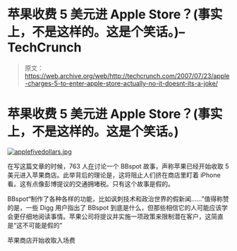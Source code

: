 # 苹果收费 5 美元进 Apple Store？(事实上，不是这样的。这是个笑话。)–TechCrunch

> 原文：<https://web.archive.org/web/http://techcrunch.com/2007/07/23/apple-charges-5-to-enter-apple-store-actually-no-it-doesnt-its-a-joke/>

# 苹果收费 5 美元进 Apple Store？(事实上，不是这样的。这是个笑话。)

[![applefivedollars.jpg](img/fb74e438ee81bfe4dfc7c0a88e0181d2.png)](https://web.archive.org/web/20210302054404/http://old.crunchgear.com/wp-content/uploads/applefivedollars.jpg "applefivedollars.jpg")

在写这篇文章的时候，763 人[在](https://web.archive.org/web/20210302054404/http://digg.com/apple/Apple_Store_to_Begin_Charging_Entrance_Fee)讨论一个 BBspot 故事，声称苹果已经开始收取 5 美元进入苹果商店。此举背后的理论是，这将阻止人们挤在商店里盯着 iPhone 看。这有点像彭博提议的交通拥堵税。只有这个故事是假的。

BBspot“制作了各种各样的功能，比如讽刺技术和政治世界的假新闻……”值得称赞的是，一些 Digg 用户指出了 BBspot 到底是什么，但那些相信它的人可能应该学会更仔细地阅读事情。苹果公司将提议并实施一项政策来限制潜在客户，这简直是“这不可能是假的”

苹果商店开始收取入场费